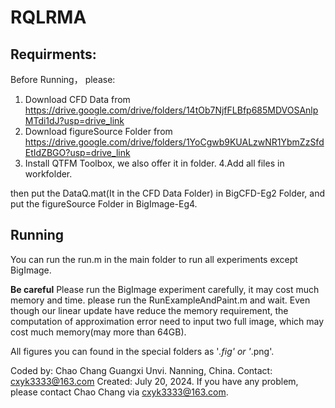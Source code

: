 # RQLRMA

## Requirments:
Before Running， please:

1. Download CFD Data from https://drive.google.com/drive/folders/14tOb7NjfFLBfp685MDVOSAnlpMTdi1dJ?usp=drive_link
2. Download figureSource Folder from https://drive.google.com/drive/folders/1YoCgwb9KUALzwNR1YbmZzSfdEtIdZBGO?usp=drive_link
3. Install QTFM Toolbox, we also offer it in folder.
4.Add all files in workfolder.

then put the DataQ.mat(It in the CFD Data Folder) in BigCFD-Eg2 Folder, and put the figureSource Folder in BigImage-Eg4.

## Running
You can run the run.m in the main folder to run all experiments except BigImage.

**Be careful**
Please run the BigImage experiment carefully, it may cost much memory and time. please run the RunExampleAndPaint.m and wait. Even though our linear update have reduce the memory requirement, the computation of approximation error need to input two full image, which may cost much memory(may more than 64GB).

All figures you can found in the special folders as '*.fig' or '*.png'.

Coded by: Chao Chang
Guangxi Unvi. Nanning, China.
Contact: cxyk3333@163.com
Created: July 20, 2024.
If you have any problem, please contact Chao Chang via cxyk3333@163.com.
